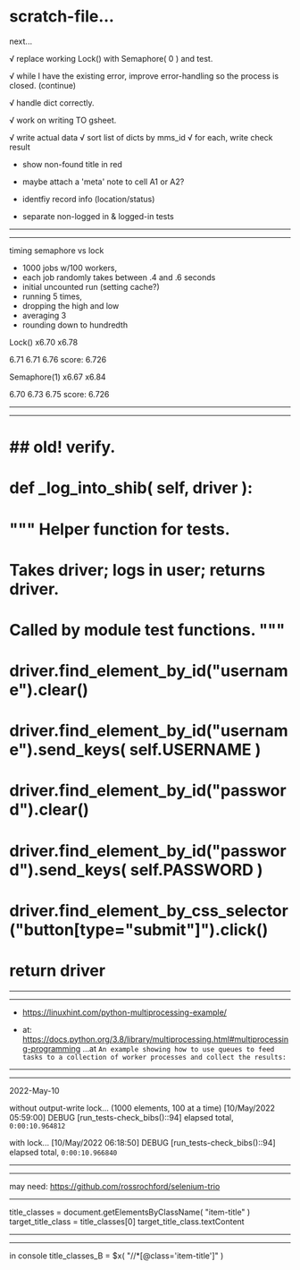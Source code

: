 scratch-file...
===============

next...

√ replace working Lock() with Semaphore( 0 ) and test.

√ while I have the existing error, improve error-handling so the process is closed. (continue)

√ handle dict correctly.

√ work on writing TO gsheet.

√ write actual data
    √ sort list of dicts by mms_id
    √ for each, write check result

- show non-found title in red

- maybe attach a 'meta' note to cell A1 or A2?

- identfiy record info (location/status)

- separate non-logged in & logged-in tests


---
---

timing semaphore vs lock
- 1000 jobs w/100 workers, 
- each job randomly takes between .4 and .6 seconds
- initial uncounted run (setting cache?)
- running 5 times, 
- dropping the high and low
- averaging 3
- rounding down to hundredth

Lock()
x6.70
x6.78

6.71
6.71
6.76
score: 6.726

Semaphore(1)
x6.67
x6.84

6.70
6.73
6.75
score: 6.726

---
---


# ## old! verify.
# def _log_into_shib( self, driver ):
#     """ Helper function for tests.
#         Takes driver; logs in user; returns driver.
#         Called by module test functions. """
#     driver.find_element_by_id("username").clear()
#     driver.find_element_by_id("username").send_keys( self.USERNAME )
#     driver.find_element_by_id("password").clear()
#     driver.find_element_by_id("password").send_keys( self.PASSWORD )
#     driver.find_element_by_css_selector("button[type=\"submit\"]").click()
#     return driver

---
---

- <https://linuxhint.com/python-multiprocessing-example/>

- at: <https://docs.python.org/3.8/library/multiprocessing.html#multiprocessing-programming> ...at ``An example showing how to use queues to feed tasks to a collection of worker processes and collect the results:``

---
---

2022-May-10

without output-write lock... (1000 elements, 100 at a time)
[10/May/2022 05:59:00] DEBUG [run_tests-check_bibs()::94] elapsed total, ``0:00:10.964812``

with lock...
[10/May/2022 06:18:50] DEBUG [run_tests-check_bibs()::94] elapsed total, ``0:00:10.966840``

---
---


may need: <https://github.com/rossrochford/selenium-trio>

---

title_classes = document.getElementsByClassName( "item-title" )
target_title_class = title_classes[0]
target_title_class.textContent

---
---

in console
title_classes_B = $x( "//*[@class='item-title']" )